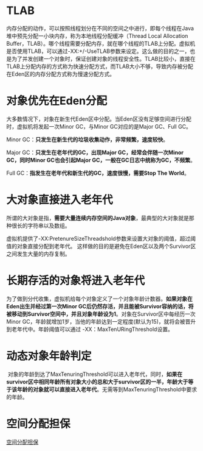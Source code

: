 # TLAB

内存分配的动作，可以按照线程划分在不同的空间之中进行，即每个线程在Java堆中预先分配一小块内存，称为本地线程分配缓冲（Thread Local Allocation Buffer，TLAB）。哪个线程需要分配内存，就在哪个线程的TLAB上分配。虚拟机是否使用TLAB，可以通过-XX:+/-UseTLAB参数来设定。这么做的目的之一，也是为了并发创建一个对象时，保证创建对象的线程安全性。TLAB比较小，直接在TLAB上分配内存的方式称为快速分配方式，而TLAB大小不够，导致内存被分配在Eden区的内存分配方式称为慢速分配方式。 

# 对象优先在Eden分配

大多数情况下，对象在新生代Eden区中分配。当Eden区没有足够空间进行分配时，虚拟机将发起一次Minor GC，与Minor GC对应的是Major GC、Full GC。 

Minor GC：**只发生在新生代的垃圾收集动作，非常频繁，速度较快**。

Major GC：**只发生在老年代的GC，出现Major GC，经常会伴随一次Minor GC，同时Minor GC也会引起Major GC，一般在GC日志中统称为GC，不频繁**。

Full GC：**指发生在老年代和新生代的GC，速度很慢，需要Stop The World**。

# 大对象直接进入老年代

所谓的大对象是指，**需要大量连续内存空间的Java对象**，最典型的大对象就是那种很长的字符串以及数组。

虚拟机提供了-XX:PretenureSizeThreadshold参数来设置大对象的阈值，超过阈值的对象直接分配到老年代。 这样做的目的是避免在Eden区以及两个Survivor区之间发生大量的内存复制。

# 长期存活的对象将进入老年代

为了做到分代收集，虚拟机给每个对象定义了一个对象年龄计数器。**如果对象在Eden出生并经过第一次Minor GC后仍然存活，并且能被Survivor容纳的话，将被移动到Survivor空间中，并且对象年龄设为1**。对象在Survivor区中每经历一次Minor GC，年龄就增加1岁，当他的年龄达到一定程度(默认为15)，就将会被晋升到老年代中。年龄阈值可以通过 -XX：MaxTenURingThreshold设置。

# 动态对象年龄判定

 对象的年龄到达了MaxTenuringThreshold可以进入老年代，同时，**如果在survivor区中相同年龄所有对象大小的总和大于survivor区的一半，年龄大于等于该年龄的对象就可以直接进入老年代**。无需等到MaxTenuringThreshold中要求的年龄。 

# 空间分配担保

[空间分配担保](./空间分配担保.md)

